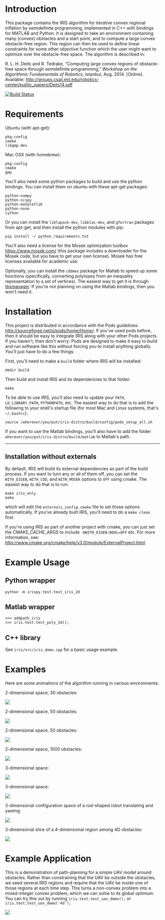 Introduction
============

This package contains the IRIS algorithm for iterative convex regional inflation by semidefinite programming, implemented in C++ with bindings for MATLAB and Python. It is designed to take an environment containing many (convex) obstacles and a start point, and to compute a large convex obstacle-free region. This region can then be used to define linear constraints for some other objective function which the user might want to optimize over the obstacle-free space. The algorithm is described in:

R.&nbsp;L.&nbsp;H. Deits and R.&nbsp;Tedrake, &ldquo;Computing large convex regions of
  obstacle-free space through semidefinite programming,&rdquo; <em>Workshop on the Algorithmic Fundamentals of Robotics</em>, Istanbul, Aug. 2014.
  [Online]. Available:
  <a href='http://groups.csail.mit.edu/robotics-center/public_papers/Deits14.pdf'>http://groups.csail.mit.edu/robotics-center/public_papers/Deits14.pdf</a>

[![Build Status](https://travis-ci.org/rdeits/iris-distro.svg)](https://travis-ci.org/rdeits/iris-distro)

Requirements
============

Ubuntu (with apt-get):

	pkg-config
	cmake
	libgmp-dev

Mac OSX (with homebrew):

	pkg-config
	cmake
	gmp

You'll also need some python packages to build and use the python bindings. You can install them on ubuntu with these apt-get packages:

    python-numpy
    python-scipy
    python-matplotlib
    python-nose
    cython

Or you can install the `liblapack-dev`, `libblas-dev`, and `gfortran` packages from apt-get, and then install the python modules with pip:

	pip install -r python_requirements.txt

You'll also need a license for the Mosek optimization toolbox <https://www.mosek.com/> (this package includes a downloader for the Mosek code, but you have to get your own license). Mosek has free licenses available for academic use.

Optionally, you can install the `cddmex` package for Matlab to speed up some functions (specifically, converting polytopes from an inequality representation to a set of vertices). The easiest way to get it is through [tbxmanager](http://tbxmanager.com/). If you're not planning on using the Matlab bindings, then you won't need it.

Installation
============

This project is distributed in accordance with the Pods guidelines: <http://sourceforge.net/p/pods/home/Home/>. If you've used pods before, then it should be easy to integrate IRIS along with your other Pods projects. If you haven't, then don't worry: Pods are designed to make it easy to build and run software like this without forcing you to install anything globally. You'll just have to do a few things:

First, you'll need to make a `build` folder where IRIS will be installed:

	mkdir build

Then build and install IRIS and its dependencies to that folder:

	make

To be able to use IRIS, you'll also need to update your `PATH`, `LD_LIBRARY_PATH`, `PYTHONPATH`, etc. The easiest way to do that is to add the following to your shell's startup file (for most Mac and Linux systems, that's `~/.bashrc`):

	source /wherever/you/put/iris-distro/build/config/pods_setup_all.sh

If you want to use the Matlab bindings, you'll also have to add the folder `wherever/you/put/iris-distro/build/matlab` to Matlab's path.

------------------------------
Installation without externals
------------------------------
By default, IRIS will build its external dependencies as part of the build process. If you want to turn any or all of them off, you can set the `WITH_EIGEN`, `WITH_CDD`, and `WITH_MOSEK` options to `OFF` using cmake. The easiest way to do that is to run:

    make iris_only
    make

which will edit the `externals_config.cmake` file to set those options automatically. If you've already built IRIS, you'll need to do a `make clean` first.

If you're using IRIS as part of another project with cmake, you can just set the CMAKE_CACHE_ARGS to include `-DWITH_EIGEN:BOOL=OFF` etc. For more information, see: <http://www.cmake.org/cmake/help/v3.0/module/ExternalProject.html>.

Example Usage
=============

Python wrapper
--------------

	python -m irispy.test.test_iris_2d

Matlab wrapper
--------------

	>>> addpath_iris
	>>> iris.test.test_poly_2d();

C++ library
-----------

See `iris/src/iris_demo.cpp` for a basic usage example.

Examples
========

Here are some animations of the algorithm running in various
environments:

2-dimensional space, 30 obstacles:

![](https://rdeits.github.io/iris-distro/examples/poly_2d_N30/animation.gif)

2-dimensional space, 50 obstacles:

![](https://rdeits.github.io/iris-distro/examples/poly_2d_N50/animation.gif)

2-dimensional space, 50 obstacles:

![](https://rdeits.github.io/iris-distro/examples/poly_2d_N50_2/animation.gif)

2-dimensional space, 1000 obstacles:

![](https://rdeits.github.io/iris-distro/examples/poly_2d_N1000/animation.gif)

3-dimensional space:

![](https://rdeits.github.io/iris-distro/examples/poly_3d/animation.gif)

3-dimensional space:

![](https://rdeits.github.io/iris-distro/examples/poly_3d_2/animation.gif)

3-dimensional configuration space of a rod-shaped robot translating and yawing:

![](https://rdeits.github.io/iris-distro/examples/c_space_3d/animation.gif)

3-dimensional slice of a 4-dimensional region among 4D obstacles:

![](https://rdeits.github.io/iris-distro/examples/poly_4d/animation.gif)

Example Application
===================
This is a demonstration of path-planning for a simple UAV model around obstacles. Rather than constraining that the UAV be outside the obstacles, we seed several IRIS regions and require that the UAV be inside one of those regions at each time step. This turns a non-convex problem into a mixed-integer convex problem, which we can solve to its global optimum. You can try this out by running `iris.test.test_uav_demo();` or `iris.test.test_uav_demo('4d');`

![](http://rdeits.github.io/iris-distro/examples/uav/demo_uav.png)

